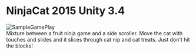 NinjaCat 2015 Unity 3.4
========
![SampleGamePlay](http://skylarcastator.com/assets/img/ninjacat_tab.PNG)
</br>
Mixture between a fruit ninja game and a side scroller. Move the cat with touches and slides and it slices through cat nip and cat treats. Just don't hit the blocks!

